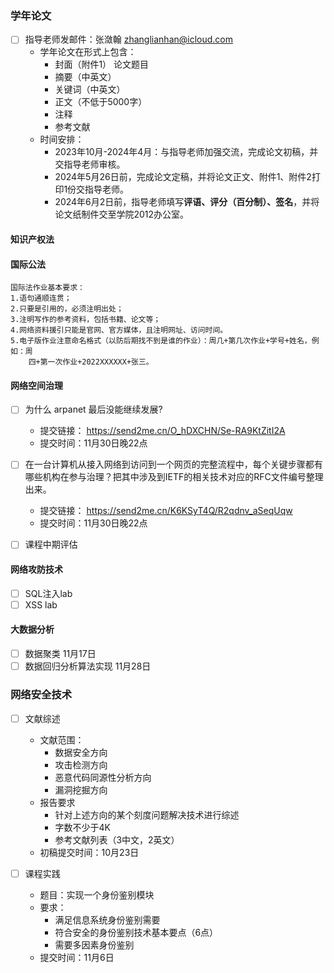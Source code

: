 ### 学年论文
- [ ] 指导老师发邮件：张潋翰 zhanglianhan@icloud.com 
	- 学年论文在形式上包含：
		- 封面（附件1）
		 论文题目
		- 摘要（中英文）
		- 关键词（中英文）
		- 正文（不低于5000字）
		- 注释
		- 参考文献
	- 时间安排：
		- 2023年10月-2024年4月：与指导老师加强交流，完成论文初稿，并交指导老师审核。
		- 2024年5月26日前，完成论文定稿，并将论文正文、附件1、附件2打印1份交指导老师。
		- 2024年6月2日前，指导老师填写**评语、评分（百分制）、签名**，并将论文纸制件交至学院2012办公室。

#### 知识产权法


#### 国际公法
	国际法作业基本要求：
	1.语句通顺连贯；
	2.只要是引用的，必须注明出处；
	3.注明写作的参考资料，包括书籍、论文等；
	4.网络资料援引只能是官网、官方媒体，且注明网址、访问时间。
	5.电子版作业注意命名格式（以防后期找不到是谁的作业）：周几+第几次作业+学号+姓名，例如：周
		四+第一次作业+2022XXXXXX+张三。


#### 网络空间治理
- [ ] 为什么 arpanet 最后没能继续发展?
	- 提交链接： https://send2me.cn/O_hDXCHN/Se-RA9KtZitI2A
	- 提交时间：11月30日晚22点

- [ ] 在一台计算机从接入网络到访问到一个网页的完整流程中，每个关键步骤都有哪些机构在参与治理？把其中涉及到IETF的相关技术对应的RFC文件编号整理出来。
	- 提交链接： https://send2me.cn/K6KSyT4Q/R2qdnv_aSeqUqw
	- 提交时间：11月30日晚22点

- [ ] 课程中期评估

#### 网络攻防技术
- [ ] SQL注入lab
- [ ] XSS lab

#### 大数据分析
- [ ] 数据聚类 11月17日
- [ ] 数据回归分析算法实现 11月28日

### 网络安全技术
- [ ] 文献综述
	- 文献范围：
		- 数据安全方向
		- 攻击检测方向
		- 恶意代码同源性分析方向
		- 漏洞挖掘方向
	- 报告要求
		- 针对上述方向的某个刻度问题解决技术进行综述
		- 字数不少于4K
		- 参考文献列表（3中文，2英文）
	- 初稿提交时间：10月23日

- [ ] 课程实践
	- 题目：实现一个身份鉴别模块
	- 要求：
		- 满足信息系统身份鉴别需要
		- 符合安全的身份鉴别技术基本要点（6点）
		- 需要多因素身份鉴别
	- 提交时间：11月6日
